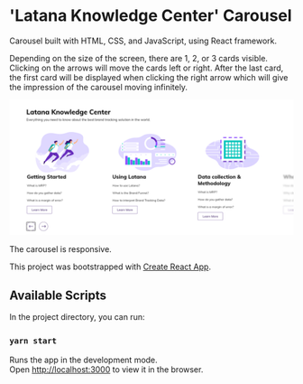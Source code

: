 # 'Latana Knowledge Center' Carousel

Carousel built with HTML, CSS, and JavaScript, using React framework.

Depending on the size of the screen, there are 1, 2, or 3 cards visible.
Clicking on the arrows will move the cards left or right. After the last card, the first card will be displayed when clicking the right arrow which will give the impression of the carousel moving infinitely.

![carousel](./public/images/Capture.PNG)

The carousel is responsive.

This project was bootstrapped with [Create React App](https://github.com/facebook/create-react-app).

## Available Scripts

In the project directory, you can run:

### `yarn start`

Runs the app in the development mode.\
Open [http://localhost:3000](http://localhost:3000) to view it in the browser.
